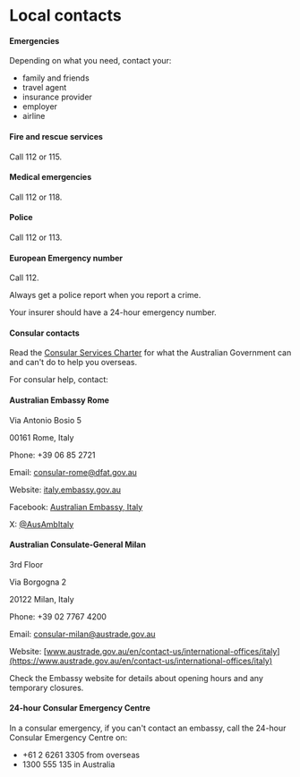 # Local contacts

#### Emergencies

Depending on what you need, contact your:

* family and friends
* travel agent
* insurance provider
* employer
* airline

#### Fire and rescue services

Call 112 or 115.

#### Medical emergencies

Call 112 or 118.

#### Police

Call 112 or 113.

#### European Emergency number

Call 112.

Always get a police report when you report a crime.

Your insurer should have a 24-hour emergency number.

#### Consular contacts

Read the [Consular Services Charter](/consular-services/consular-services-charter "Consular Services Charter") for what the Australian Government can and can't do to help you overseas.

For consular help, contact:

#### Australian Embassy Rome

Via Antonio Bosio 5

00161 Rome, Italy 

Phone: +39 06 85 2721

Email: [consular-rome@dfat.gov.au](mailto:consular-rome@dfat.gov.au)

Website: [italy.embassy.gov.au](http://www.italy.embassy.gov.au/rome/home.html)

Facebook: [Australian Embassy, Italy](https://www.facebook.com/AusEmbIT/) 

X: [@AusAmbItaly](https://x.com/AusAmbItaly)

#### Australian Consulate-General Milan

3rd Floor

Via Borgogna 2

20122 Milan, Italy 

Phone: +39 02 7767 4200

Email: [consular-milan@austrade.gov.au](mailto:consular-milan@austrade.gov.au)

Website: [www.austrade.gov.au/en/contact-us/international-offices/italy](https://www.austrade.gov.au/en/contact-us/international-offices/italy)

Check the Embassy website for details about opening hours and any temporary closures.

#### 24-hour Consular Emergency Centre

In a consular emergency, if you can't contact an embassy, call the 24-hour Consular Emergency Centre on:

* +61 2 6261 3305 from overseas
* 1300 555 135 in Australia
